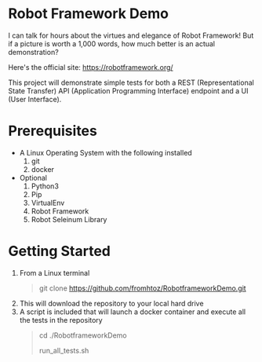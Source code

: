 Robot Framework Demo
============
I can talk for hours about the virtues and elegance of Robot Framework! But if a picture is worth a 1,000 words, how much better is an actual demonstration?

Here's the official site: https://robotframework.org/

This project will demonstrate simple tests for both a REST (Representational State Transfer) API (Application Programming Interface) endpoint and a UI (User Interface).  

# Prerequisites
* A Linux Operating System with the following installed
    1. git
    2. docker
* Optional
    1. Python3
    2. Pip
    3. VirtualEnv
    4. Robot Framework
    5. Robot Seleinum Library
# Getting Started
1. From a Linux terminal
    > git clone https://github.com/fromhtoz/RobotframeworkDemo.git
2. This will download the repository to your local hard drive
3. A script is included that will launch a docker container and execute all the tests in the repository
    > cd ./RobotframeworkDemo
    > 
    > run_all_tests.sh
